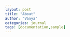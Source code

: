 ```yaml
---
layout: post
title: "About"
author: "Vanya"
categories: journal
tags: [documentation,sample]
---
```

